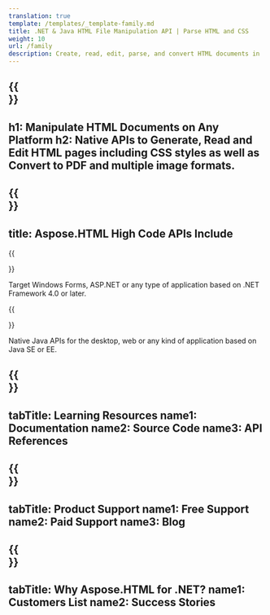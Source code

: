 ```yaml
---
translation: true
template: /templates/_template-family.md
title: .NET & Java HTML File Manipulation API | Parse HTML and CSS 
weight: 10
url: /family
description: Create, read, edit, parse, and convert HTML documents in .NET & Java applications with relevant library without any additional software or tools.
---
```


{{<section banner>}}
---
h1: Manipulate HTML Documents on Any Platform
h2: Native APIs to Generate, Read and Edit HTML pages including CSS styles as well as Convert to PDF and multiple image formats.
---

{{<section include>}}
---
title: Aspose.HTML High Code APIs Include
---

{{<section net>}}

Target Windows Forms, ASP.NET or any type of application based on .NET Framework 4.0 or later.

{{<section java>}}

Native Java APIs for the desktop, web or any kind of application based on Java SE or EE.

{{<section learning>}}
---
tabTitle: Learning Resources
name1: Documentation
name2: Source Code
name3: API References
---

{{<section support>}}
---
tabTitle: Product Support
name1: Free Support
name2: Paid Support
name3: Blog
---

{{<section why>}}
---
tabTitle: Why Aspose.HTML for .NET?
name1: Customers List
name2: Success Stories
---